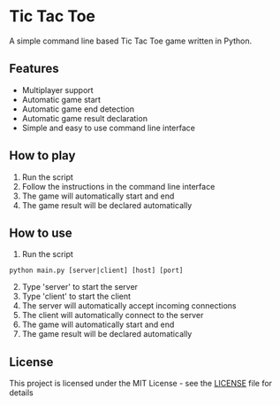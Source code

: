 # Tic Tac Toe

A simple command line based Tic Tac Toe game written in Python.

## Features

- Multiplayer support
- Automatic game start
- Automatic game end detection
- Automatic game result declaration
- Simple and easy to use command line interface

## How to play

1.  Run the script
2.  Follow the instructions in the command line interface
3.  The game will automatically start and end
4.  The game result will be declared automatically

## How to use

1.  Run the script

```
python main.py [server|client] [host] [port]
```

2.  Type 'server' to start the server
3.  Type 'client' to start the client
4.  The server will automatically accept incoming connections
5.  The client will automatically connect to the server
6.  The game will automatically start and end
7.  The game result will be declared automatically

## License

This project is licensed under the MIT License - see the [LICENSE](LICENSE) file for details
